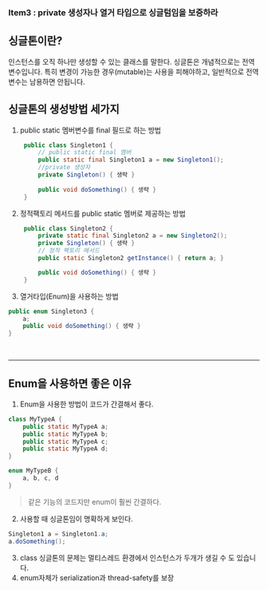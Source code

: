 ### Item3 : private 생성자나 열거 타입으로 싱글텀임을 보증하라

## 싱글톤이란?
인스턴스를 오직 하나만 생성할 수 있는 클래스를 말한다.
싱글톤은 개념적으로는 전역 변수입니다. 특히 변경이 가능한 경우(mutable)는 사용을 피해야하고, 일반적으로 전역변수는 남용하면 안됩니다.

## 싱글톤의 생성방법 세가지
1. public static 멤버변수를 final 필드로 하는 방법
   ```java
    public class Singleton1 {
  	    // public static final 멤버
	    public static final Singleton1 a = new Singleton1();
  	    //private 생성자 
  	    private Singleton() { 생략 }
  
  	    public void doSomething() { 생략 }
    }
   ```

2. 정적팩토리 메서드를 public static 멤버로 제공하는 방법
   
   ```java
    public class Singleton2 {
        private static final Singleton2 a = new Singleton2();
        private Singleton() { 생략 }
        // 정적 펙토리 메서드
        public static Singleton2 getInstance() { return a; }

        public void doSomething() { 생략 }
    }
   ```


3. 열거타입(Enum)을 사용하는 방법
```java
public enum Singleton3 {
	a;
  	public void doSomething() { 생략 }
}
```
<br>

---

## Enum을 사용하면 좋은 이유
1. Enum을 사용한 방법이 코드가 간결해서 좋다.
```java
class MyTypeA {
    public static MyTypeA a;
    public static MyTypeA b;
    public static MyTypeA c;
    public static MyTypeA d;
}
```
```java
enum MyTypeB {
    a, b, c, d
}
```
>같은 기능의 코드지만 enum이 훨씬 간결하다.

2. 사용할 때 싱글톤임이 명확하게 보인다.
```java
Singleton1 a = Singleton1.a;
a.doSomething();
```

3. class 싱글톤의 문제는 멀티스레드 환경에서 인스턴스가 두개가 생길 수 도 있습니다.
4. enum자체가 serialization과 thread-safety를 보장